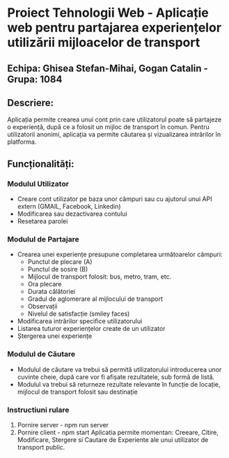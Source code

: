 # Proiect Tehnologii Web - Aplicație web pentru partajarea experiențelor utilizării mijloacelor de transport
## Echipa: Ghisea Stefan-Mihai, Gogan Catalin - Grupa: 1084
## Descriere:
Aplicația permite crearea unui cont prin care utilizatorul poate să partajeze o experiență, după ce a folosit un mijloc de transport în comun. Pentru utilizatorii anonimi, aplicația va permite căutarea și vizualizarea intrărilor în platforma.
## Funcționalități:
### Modulul Utilizator
-	Creare cont utilizator pe baza unor câmpuri sau cu ajutorul unui API extern (GMAIL, Facebook, Linkedin)
-	Modificarea sau dezactivarea contului
-	Resetarea parolei
### Modulul de Partajare
-	Crearea unei experiențe presupune completarea următoarelor câmpuri:
    -	Punctul de plecare (A)
    -	Punctul de sosire (B)
    -	Mijlocul de transport folosit: bus, metro, tram, etc.
    -	Ora plecare
    -	Durata călătoriei
    -	Gradul de aglomerare al mijlocului de transport
    -	Observații
    -	Nivelul de satisfacție (smiley faces)
-	Modificarea intrărilor specifice utilizatorului
-	Listarea tuturor experiențelor create de un utilizator
-	Ștergerea unei experiențe
### Modulul de Căutare
-	Modulul de căutare va trebui să permită utilizatorului introducerea unor cuvinte cheie, după care vor fi afișate rezultatele, sub formă de listă.
-	Modulul va trebui să returneze rezultate relevante în funcție de locație, mijlocul de transport folosit sau destinație
### Instructiuni rulare
1. Pornire server - npm run server
2. Pornire client - npm start
Aplicatia permite momentan: Creeare, Citire, Modificare, Stergere si Cautare de Experiente ale unui utilizator de transport public.